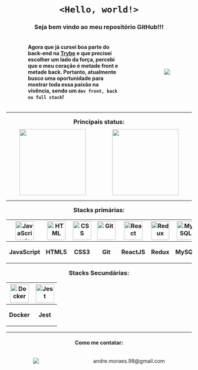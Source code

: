<h1 style="text-align: center"><code >&lt;Hello, world!&gt;</code></h1>

<h3
  style="text-align: center;"
>
  Seja bem vindo ao meu repositório GitHub!!!
</h3>

<div
  style="
    display: flex;
    flex-direction: row;
    justify-content: space-around;
    align-items: center;
    width: 100%
  "
>

  <h4
    style="
      width: 50%;
    "
  >
    Agora que já cursei boa parte do back-end na <a href="https://www.betrybe.com/">Trybe</a> e que precisei escolher um lado da força, percebi que o meu coração é metade front e metade back. Portanto, atualmente busco uma oportunidade para mostrar toda essa paixão na vivência, sendo um <code>dev front, back ou full stack</code>!
  </h4>

  <div
    style="
      text-align: center
    "
  >
    <img src="https://thumbs.gfycat.com/ColorfulUnevenIndianhare-size_restricted.gif">
  </div>

</div>

---

<h3
  style="
    text-align: center;
    margin: 15px 0 10px;
  "
>
  Principais status:
</h3>

<div
  style="
    display: flex;
    flex-direction: row;
    justify-content: space-around;
    align-items: center;
    flex-wrap: wrap;
  "
>
  <img height="180em" src="https://github-readme-stats.vercel.app/api?username=andremoraes98&show_icons=true&theme=github_dark&include_all_commits=true&count_private=true&locale=pt-br"/>
  <img height="180em" src="https://github-readme-stats.vercel.app/api/top-langs/?username=andremoraes98&layout=compact&langs_count=7&theme=github_dark&locale=pt-br"/>
</div>

---

<h3
  style="
    text-align: center;
    margin: 15px 0 10px;
  "
>
  Stacks primárias:
</h3>

| <img alt="JavaScript" height="50" width="50" src="https://cdn.jsdelivr.net/gh/devicons/devicon/icons/javascript/javascript-original.svg"> | <img alt="HTML" height="50" width="50" src="https://cdn.jsdelivr.net/gh/devicons/devicon/icons/html5/html5-original-wordmark.svg" /> | <img alt="CSS" height="50" width="50" src="https://cdn.jsdelivr.net/gh/devicons/devicon/icons/css3/css3-original-wordmark.svg"> | <img alt="Git" height="50" width="50" src="https://cdn.jsdelivr.net/gh/devicons/devicon/icons/git/git-original-wordmark.svg" /> | <img alt="React" height="50" width="50" src="https://cdn.jsdelivr.net/gh/devicons/devicon/icons/react/react-original-wordmark.svg"> | <img alt="Redux" height="50" width="50" src="https://cdn.jsdelivr.net/gh/devicons/devicon/icons/redux/redux-original.svg"> | <img alt="MySQL" height="50" width="50" src="https://cdn.jsdelivr.net/gh/devicons/devicon/icons/mysql/mysql-plain-wordmark.svg"> | <img alt="NodeJS" height="50" width="50" src="https://cdn.jsdelivr.net/gh/devicons/devicon/icons/nodejs/nodejs-original-wordmark.svg"> | <img alt="ExpressJS" height="50" width="50" src="https://cdn.jsdelivr.net/gh/devicons/devicon/icons/express/express-original-wordmark.svg"> | <img alt="TypeScript" height="50" width="50" src="https://cdn.jsdelivr.net/gh/devicons/devicon/icons/typescript/typescript-original.svg"> |
| :---: | :---: | :---: | :---: | :---: | :---: | :---: | :---: | :---: | :---: |
| <p style="text-align: center; font-weight: 700">JavaScript</p> | <p style="text-align: center; font-weight: 700">HTML5</p> | <p style="text-align: center; font-weight: 700">CSS3</p> | <p style="font-weight: 700">Git</p> | <p style="font-weight: 700">ReactJS</p> | <p style="font-weight: 700">Redux</p> | <p style="font-weight: 700">MySQL</p> | <p style="font-weight: 700">NodeJS</p> | <p style="font-weight: 700">ExpressJS</p> | <p style="font-weight: 700">TypeScript</p>

<h3
  style="
    text-align: center;
    margin: 15px 0 10px;
  "
>
  Stacks Secundárias:
</h3>

| <img alt="Docker" height="50" width="50" src="https://cdn.jsdelivr.net/gh/devicons/devicon/icons/docker/docker-plain-wordmark.svg"> | <img alt="Jest" height="50" width="50" src="https://cdn.jsdelivr.net/gh/devicons/devicon/icons/jest/jest-plain.svg"> |
| :---: | :---:  |
| <p style="text-align: center; font-weight: 700">Docker</p>    | <p style="text-align: center; font-weight: 700">Jest</p>

 ---
 
<h4 style="text-align: center">Como me contatar:</h4>

<div
  style="
    display: flex;
    flex-direction: row;
    justify-content: space-around;
    align-items: center;
    flex-wrap: wrap;
  "
> 
  <a href="https://www.linkedin.com/in/moraesandre/" target="_blank"><img src="https://img.shields.io/badge/-LinkedIn-%230077B5?style=for-the-badge&logo=linkedin&logoColor=white" target="_blank"></a>
  <p>andre.moraes.98@gmail.com</p>
</div>
